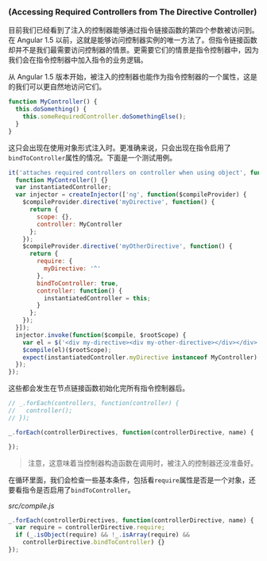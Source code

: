 ### (Accessing Required Controllers from The Directive Controller)

目前我们已经看到了注入的控制器能够通过指令链接函数的第四个参数被访问到。在 Angular 1.5 以前，这就是能够访问控制器实例的唯一方法了。但指令链接函数却并不是我们最需要访问控制器的情景。更需要它们的情景是指令控制器中，因为我们会在指令控制器中加入指令的业务逻辑。

从 Angular 1.5 版本开始，被注入的控制器也能作为指令控制器的一个属性，这是的我们可以更自然地访问它们。

```js
function MyController() {
  this.doSomething() {
    this.someRequiredController.doSomethingElse();
  }
}
```

这只会出现在使用对象形式注入时。更准确来说，只会出现在指令启用了`bindToController`属性的情况。下面是一个测试用例。

```js
it('attaches required controllers on controller when using object', function() {
  function MyController() {}
  var instantiatedController;
  var injector = createInjector(['ng', function($compileProvider) {
    $compileProvider.directive('myDirective', function() {
      return {
        scope: {},
        controller: MyController
      };
    });
    $compileProvider.directive('myOtherDirective', function() {
      return {
        require: {
          myDirective: '^'
        },
        bindToController: true,
        controller: function() {
          instantiatedController = this;
        }
      };
    });
  }]);
  injector.invoke(function($compile, $rootScope) {
    var el = $('<div my-directive><div my-other-directive></div></div>');
    $compile(el)($rootScope);
    expect(instantiatedController.myDirective instanceof MyController).toBe(true);
  });
});
```

这些都会发生在节点链接函数初始化完所有指令控制器后。

```js
// _.forEach(controllers, function(controller) {
//   controller();
// });

_.forEach(controllerDirectives, function(controllerDirective, name) {

});
````

> 注意，这意味着当控制器构造函数在调用时，被注入的控制器还没准备好。

在循环里面，我们会检查一些基本条件，包括看`require`属性是否是一个对象，还要看指令是否启用了`bindToController`。

_src/compile.js_

```js
_.forEach(controllerDirectives, function(controllerDirective, name) {
  var require = controllerDirective.require;
  if (_.isObject(require) && !_.isArray(require) &&
    controllerDirective.bindToController) {}
});
```